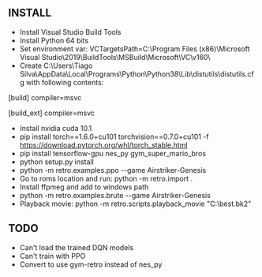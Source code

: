 ## INSTALL

* Install Visual Studio Build Tools
* Install Python 64 bits
* Set environment var: VCTargetsPath=C:\Program Files (x86)\Microsoft Visual Studio\2019\BuildTools\MSBuild\Microsoft\VC\v160\
* Create C:\Users\Tiago Silva\AppData\Local\Programs\Python\Python38\Lib\distutils\distutils.cfg with following contents:

[build]
compiler=msvc

[build_ext]
compiler=msvc

* Install nvidia cuda 10.1
* pip install torch==1.6.0+cu101 torchvision==0.7.0+cu101 -f https://download.pytorch.org/whl/torch_stable.html
* pip install tensorflow-gpu nes_py gym_super_mario_bros
* python setup.py install
* python -m retro.examples.ppo --game Airstriker-Genesis
* Go to roms location and run: python -m retro.import .
* Install ffpmeg and add to windows path
* python -m retro.examples.brute --game Airstriker-Genesis
* Playback movie: python -m retro.scripts.playback_movie "C:\best.bk2"

## TODO 

* Can't load the trained DQN models
* Can't train with PPO
* Convert to use gym-retro instead of nes_py